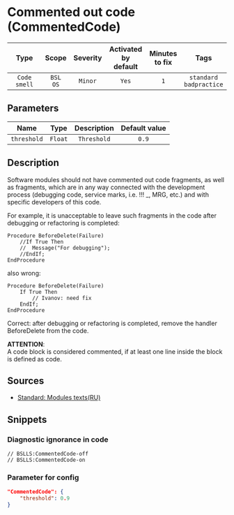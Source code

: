 # Commented out code (CommentedCode)

|      Type      |    Scope    |     Severity     |    Activated<br>by default    |    Minutes<br>to fix    |               Tags                |
|:-------------:|:-----------------------------:|:----------------:|:------------------------------:|:-----------------------------------:|:---------------------------------:|
| `Code smell` |         `BSL`<br>`OS`         | `Minor` |              `Yes`              |                 `1`                 |    `standard`<br>`badpractice`    |

## Parameters


|     Name     |            Type             |        Description         |    Default value    |
|:-----------:|:--------------------------:|:-----------------------:|:------------------------------:|
| `threshold` | `Float` | `Threshold` |             `0.9`              |
<!-- Блоки выше заполняются автоматически, не трогать -->
## Description

Software modules should not have commented out code fragments, as well as fragments, which are in any way connected with the development process (debugging code, service marks, i.e. !!! _, MRG, etc.) and with specific developers of this code.

For example, it is unacceptable to leave such fragments in the code after debugging or refactoring is completed:

```bsl
Procedure BeforeDelete(Failure)
    //If True Then
    //  Message("For debugging");
    //EndIf;
EndProcedure
```
also wrong:
```bsl
Procedure BeforeDelete(Failure)
    If True Then
        // Ivanov: need fix
    EndIf;
EndProcedure
```

Correct: after debugging or refactoring is completed, remove the handler BeforeDelete from the code.

**ATTENTION**:  
A code block is considered commented, if at least one line inside the block is defined as code.

## Sources

* [Standard: Modules texts(RU)](https://its.1c.ru/db/v8std#content:456:hdoc)

## Snippets

<!-- Блоки ниже заполняются автоматически, не трогать -->
### Diagnostic ignorance in code

```bsl
// BSLLS:CommentedCode-off
// BSLLS:CommentedCode-on
```

### Parameter for config

```json
"CommentedCode": {
    "threshold": 0.9
}
```
